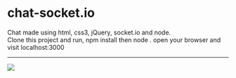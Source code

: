 # chat-socket.io
Chat made using html, css3, jQuery, socket.io and node.<br>
Clone this project and run, npm install then node .
open your browser and visit localhost:3000
<hr>
<img src="https://i.imgur.com/m2wjJTU.png">
